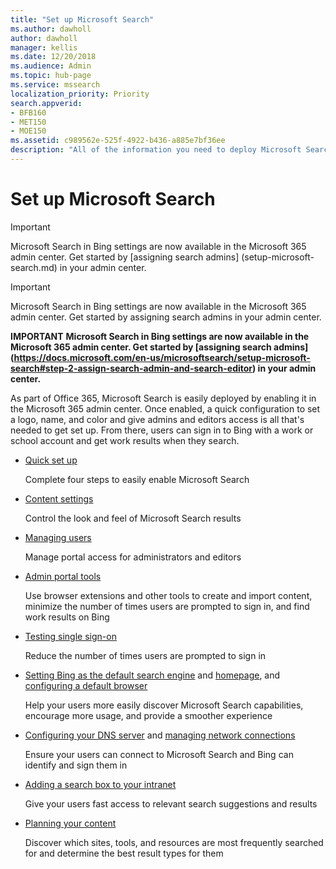 ```yaml
---
title: "Set up Microsoft Search"
ms.author: dawholl
author: dawholl
manager: kellis
ms.date: 12/20/2018
ms.audience: Admin
ms.topic: hub-page
ms.service: mssearch
localization_priority: Priority
search.appverid:
- BFB160
- MET150
- MOE150
ms.assetid: c989562e-525f-4922-b436-a885e7bf36ee
description: "All of the information you need to deploy Microsoft Search to your organization"
---
```


# Set up Microsoft Search

> [!IMPORTANT]
> Microsoft Search in Bing settings are now available in the Microsoft 365 admin center. Get started by [assigning search admins] (setup-microsoft-search.md) in your admin center.

> [!IMPORTANT]
> Microsoft Search in Bing settings are now available in the Microsoft 365 admin center. Get started by assigning search admins in your admin center.

**IMPORTANT**
**Microsoft Search in Bing settings are now available in the Microsoft 365 admin center. Get started by [assigning search admins] (https://docs.microsoft.com/en-us/microsoftsearch/setup-microsoft-search#step-2-assign-search-admin-and-search-editor) in your admin center.**
    
As part of Office 365, Microsoft Search is easily deployed by enabling it in the Microsoft 365 admin center. Once enabled, a quick configuration to set a logo, name, and color and give admins and editors access is all that's needed to get set up. From there, users can sign in to Bing with a work or school account and get work results when they search.

- [Quick set up](quick-set-up.md)
    
    Complete four steps to easily enable Microsoft Search

- [Content settings](content-settings.md)
    
    Control the look and feel of Microsoft Search results
    
- [Managing users](add-users.md)
    
    Manage portal access for administrators and editors
    
- [Admin portal tools](admin-portal-tools.md)
    
    Use browser extensions and other tools to create and import content, minimize the number of times users are prompted to sign in, and find work results on Bing
    
- [Testing single sign-on](test-single-sign-on.md)
    
    Reduce the number of times users are prompted to sign in
    
- [Setting Bing as the default search engine](set-default-search-engine.md) and [homepage](set-default-homepage.md), and [configuring a default browser](set-default-browser.md)
    
    Help your users more easily discover Microsoft Search capabilities, encourage more usage, and provide a smoother experience
    
- [Configuring your DNS server](advanced-dns-configuration.md) and [managing network connections](manage-network-connections.md)
    
    Ensure your users can connect to Microsoft Search and Bing can identify and sign them in

- [Adding a search box to your intranet](add-a-search-box-to-your-intranet-site.md)

    Give your users fast access to relevant search suggestions and results

- [Planning your content](plan-your-content.md)
    
    Discover which sites, tools, and resources are most frequently searched for and determine the best result types for them

  

